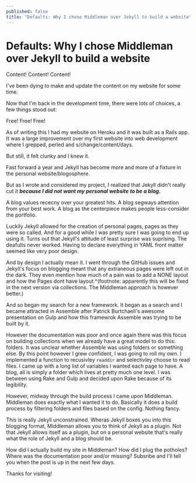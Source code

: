 ```yaml
---
published: false
title: "Defaults: Why I chose Middleman over Jekyll to build a website"
---
```

Defaults: Why I chose Middleman over Jekyll to build a website
========================================================================

Content! Content! Content!

I've been dying to make and update the content on my website for some time.

Now that I'm back in the development time, there were lots of choices,
a few things stood out:

Free! Free! Free!

As of writing this I had my website on Heroku and it was built as a Rails app.
It was a large improvement over my first website into web development
where I grepped, perled and s/change/content/days.

But still, it felt clunky and I knew it.

Fast forward a year and Jekyll has become more and more of a fixture in
the personal website/blogosphere.

But as I wrote and considered my project, I realized that Jekyll
didn't really cut it
***because I did not want my personal website to be a blog.***

A blog values rececny over your greatest hits.
A blog segways attention from your best work.
A blog as the centerpiece makes people less-consider the portfolio.

Luckily Jekyll allowed for the creation of personal pages,
pages as they were so called. And for a good while I was pretty sure
I was going to end up using it. Turns out that Jekyll's attitude of least
surprise was suprising. The deafults never worked. Having to declare
everything in YAML front matter seemed like very poor design.

And by design I actually mean it. I went through the GitHub issues and Jekyll's
focus on blogging meant that any extraneous pages were left out in the dark.
They even mention how much of a pain was to add a NONE layout and how the
Pages dont have layout.^(footnote: apparently this will be fixed in the next
version via collections. The Middleman approach is however better.)

And so began my search for a new framework. It began as a search and I
became attracted in Assemble after Patrick Burtchaell's awesome presentation
on Gulp and how this framewrok Assemble was trying to be built by it.

However the documentation was poor and once again there was this focus on
building collections when we already have a great model to do this: folders.
It was unclear whether Assemble was using folders or something else. By this
point however I grew confident, I was going to roll my own. I implemented a
function to recusivley `readdir` and selectivley choose to read files.
I came up with a long list of variables I wanted each page to have. A blog,
all is simply a folder which lives at pretty much one level. I was between
using Rake and Gulp and decided upon Rake because of its legibility.

However, midway through the build process I came upon Middleman.
Middleman does exactly what I wanted it to do.
Basically it does a build process by filtering folders and files based on the
config. Nothing fancy.

This is really Jekyll unconstrained. Wheras Jekyll boxes you into this
blogging format, Middleman allows you to think of Jekyll as a plugin.
Not that Jekyll allows itself as a plugin, but on a personal website
that's really what the role of Jekyll and a blog should be.


How did I actually build my site in Middleman?
How did I plug the potholes?
Where was the documentation poor and/or missing?
Subsribe and I'll tell you when the post is up in the next few days.

Thanks for visiting!
